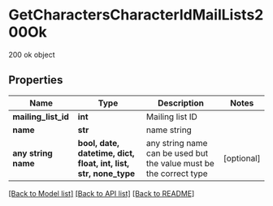 # GetCharactersCharacterIdMailLists200Ok

200 ok object

## Properties
Name | Type | Description | Notes
------------ | ------------- | ------------- | -------------
**mailing_list_id** | **int** | Mailing list ID | 
**name** | **str** | name string | 
**any string name** | **bool, date, datetime, dict, float, int, list, str, none_type** | any string name can be used but the value must be the correct type | [optional]

[[Back to Model list]](../README.md#documentation-for-models) [[Back to API list]](../README.md#documentation-for-api-endpoints) [[Back to README]](../README.md)


